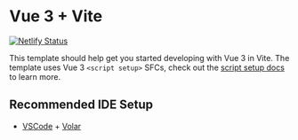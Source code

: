 # Vue 3 + Vite
[![Netlify Status](https://api.netlify.com/api/v1/badges/3b9d90ce-3149-4abf-8b73-3bcff3be68dd/deploy-status)](https://app.netlify.com/sites/reverent-tereshkova-77e029/deploys)

This template should help get you started developing with Vue 3 in Vite. The template uses Vue 3 `<script setup>` SFCs, check out the [script setup docs](https://v3.vuejs.org/api/sfc-script-setup.html#sfc-script-setup) to learn more.

## Recommended IDE Setup

- [VSCode](https://code.visualstudio.com/) + [Volar](https://marketplace.visualstudio.com/items?itemName=johnsoncodehk.volar)
